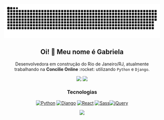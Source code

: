 ![Snake animation](https://github.com/gcruzdev/gcruzdev/blob/output/github-contribution-grid-snake.svg)


<div align='center'>
  <h2>Oi! 👋 Meu nome é Gabriela</h2>
  <p>Desenvolvedora em construção do Rio de Janeiro/RJ, atualmente trabalhando na <b>Concilie Online</b> :rocket: utilizando <code>Python</code> e <code>Django</code>.</p>
  <p><a href='https://www.linkedin.com/in/gabriela-cruz-197873212'><img src='https://img.shields.io/badge/-LinkedIn-blue?style=flat-square&logo=Linkedin&logoColor=white&link=https://www.linkedin.com/in/gabriela-cruz-197873212'></a> <a href='mailto:gabrielasnts30@gmail.com'><img src='https://img.shields.io/badge/-Gmail-c14438?style=flat-square&logo=Gmail&logoColor=white&link=mailto:gabrielasnts30@gmail.com'></a></p>
  <h3>Tecnologias</h3>
  <p><a href="https://www.python.org/" title="Python"><img src="https://github.com/get-icon/geticon/raw/master/icons/python.svg" alt="Python" width="31px" height="31px"></a>   <a href="https://www.djangoproject.com/" title="Django"><img src="https://github.com/get-icon/geticon/raw/master/icons/django.svg" alt="Django" width="31px" height="31px"></a>   <a href="https://reactjs.org/" title="React"><img src="https://github.com/get-icon/geticon/raw/master/icons/react.svg" alt="React" width="31px" height="31px" ></a>   <a href="https://sass-lang.com/" title="Sass"><img src="https://github.com/get-icon/geticon/raw/master/icons/sass.svg" alt="Sass" width="31px" height="31px"></a><a href="https://jquery.com/" title="jQuery"><img src="https://github.com/get-icon/geticon/raw/master/icons/jquery-icon.svg" alt="jQuery" width="31px" height="31px"></a></p>

  <div>
  <a href="https://github.com/gcruzdev">
  <img height="180em" src="https://github-readme-stats.vercel.app/api?username=gcruzdev&show_icons=true&theme=nightowl&include_all_commits=true&count_private=true"/>
  </div>
</div>
